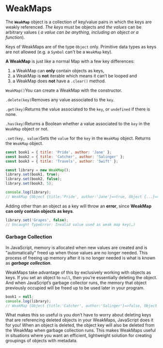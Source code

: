 # WeakMaps

The **`WeakMap`** object is a collection of key/value pairs in which the keys are weakly referenced. _The keys_ must be objects and _the values_ can be arbitrary values \( _a value can be anything, including an object or a function_\).

Keys of WeakMaps are of the type `Object` only. Primitive data types as keys are not allowed \(e.g. a `Symbol` can't be a `WeakMap` key\).

**A WeakMap** is just like a normal Map with a few key differences:

1. a WeakMap can **only** contain objects as keys,
2. a WeakMap is **not** iterable which means it can’t be looped and
3. a WeakMap does **not** have a `.clear()` method.

`WeakMap()`You can create a WeakMap with the constructor. 

`.delete(key)`Removes any value associated to the `key`. 

`.get(key)`Returns the value associated to the `key`, or `undefined` if there is none.

`.has(key)`Returns a Boolean whether a value associated to the `key` in the `WeakMap` object or not.

`.set(key, value)`Sets the `value` for the `key` in the `WeakMap` object. Returns the `WeakMap` object.

```javascript
const book1 = { title: 'Pride', author: 'Jane' };
const book2 = { title: 'Catcher', author: 'Salinger' };
const book3 = { title: 'Travels', author: 'Swift' };

const library = new WeakMap();
library.set(book1, true);
library.set(book2, false);
library.set(book3, 5);

console.log(library);
// WeakMap {Object {title:'Pride', author:'Jane'}=>true, Object {...}=>false,...}
```

Adding other than an object as a key will throw an **error**,  since **WeakMap can only contain objects as keys**.

```javascript
library.set('Grapes', false);
// Uncaught TypeError: Invalid value used as weak map key(…)
```

### Garbage Collection <a id="garbage-collection"></a>

In JavaScript, memory is allocated when new values are created and is "automatically" freed up when those values are no longer needed. This process of freeing up memory after it is no longer needed is what is known as _**garbage collection**_.

WeakMaps take advantage of this by exclusively working with objects as keys. If you set an object to `null`, then you’re essentially deleting the object. And when JavaScript’s garbage collector runs, the memory that object previously occupied will be freed up to be used later in your program.

```javascript
book1 = null;
console.log(library);
// WeakMap {Object {title:'Catcher', author:'Salinger'}=>false, Object {...}=>5}
```

What makes this so useful is you don’t have to worry about deleting keys that are referencing deleted objects in your WeakMaps, JavaScript does it for you! When an object is deleted, the object key will also be deleted from the WeakMap when garbage collection runs. This makes WeakMaps useful in situations where you want an efficient, lightweight solution for creating groupings of objects with metadata.

